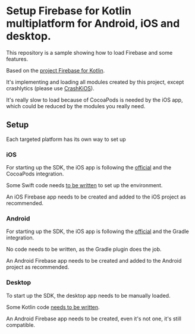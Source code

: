 # Setup Firebase for Kotlin multiplatform for Android, iOS and desktop.

This repository is a sample showing how to load Firebase and some features.

Based on the [project Firebase for Kotlin](https://github.com/GitLiveApp/firebase-kotlin-sdk).

It's implementing and loading all modules created by this project, except crashlytics (please use [CrashKiOS](https://github.com/touchlab/CrashKiOS)).

It's really slow to load because of CocoaPods is needed by the iOS app, which could be reduced by the modules you really need.

## Setup

Each targeted platform has its own way to set up

### iOS

For starting up the SDK, the iOS app is following the [official](https://firebase.google.com/docs/ios/setup) and the CocoaPods integration.

Some Swift code needs [to be written](https://github.com/frankois944/FirebaseKmpDemo/blob/main/iosApp/iosApp/iOSApp.swift) to set up the environment.

An iOS Firebase app needs to be created and added to the iOS project as recommended.

### Android

For starting up the SDK, the iOS app is following the [official](https://firebase.google.com/docs/android/setup) and the Gradle integration.

No code needs to be written, as the Gradle plugin does the job.

An Android Firebase app needs to be created and added to the Android project as recommended.

### Desktop

To start up the SDK, the desktop app needs to be manually loaded.

Some Kotlin code [needs to be written](https://github.com/frankois944/FirebaseKmpDemo/blob/main/composeApp/src/desktopMain/kotlin/fr/francoisdabonot/firebasekmpdemo/main.kt).

An Android Firebase app needs to be created, even it's not one, it's still compatible.

